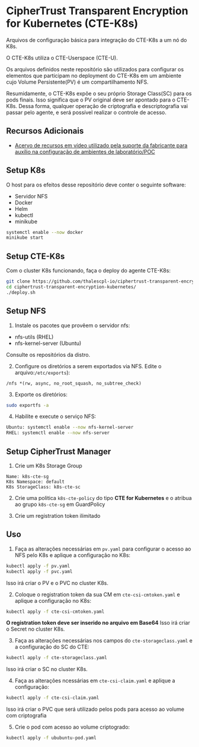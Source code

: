 # CipherTrust Transparent Encryption for Kubernetes (CTE-K8s)

Arquivos de configuração básica para integração do CTE-K8s a um nó do K8s.

O CTE-K8s utiliza o CTE-Userspace (CTE-U).

Os arquivos definidos neste repositório são utilizados para configurar os elementos que participam no deployment do CTE-K8s em um ambiente cujo Volume Persistente(PV) é um compartilhamento NFS.

Resumidamente, o CTE-K8s expõe o seu próprio Storage Class(SC) para os pods finais. Isso significa que o PV original deve ser apontado para o CTE-K8s. Dessa forma, qualquer operação de criptografia e descriptografia vai passar pelo agente, e será possível realizar o controle de acesso.

## Recursos Adicionais

* [Acervo de recursos em vídeo utilizado pela suporte da fabricante para auxílio na configuração de ambientes de laboratório/POC](https://vimeo.com/user22518097)

## Setup K8s

O host para os efeitos desse repositório deve conter o seguinte software:

* Servidor NFS
* Docker
* Helm
* kubectl
* minikube

```bash
systemctl enable --now docker
minikube start
```

## Setup CTE-K8s

Com o cluster K8s funcionando, faça o deploy do agente CTE-K8s:

```bash
git clone https://github.com/thalescpl-io/ciphertrust-transparent-encryption-kubernetes
cd ciphertrust-transparent-encryption-kubernetes/
./deploy.sh
```

## Setup NFS

1. Instale os pacotes que provêem o servidor nfs:

* nfs-utils (RHEL)
* nfs-kernel-server (Ubuntu)

Consulte os repositórios da distro.

2. Configure os diretórios a serem exportados via NFS. Edite o arquivo:`/etc/exports`):
```
/nfs *(rw, async, no_root_squash, no_subtree_check)
```

3. Exporte os diretórios:

```bash
sudo exportfs -a
```

4. Habilite e execute o serviço NFS:

```bash
Ubuntu: systemctl enable --now nfs-kernel-server
RHEL: systemctl enable --now nfs-server
```

## Setup CipherTrust Manager

1. Crie um K8s Storage Group
```
Name: k8s-cte-sg
K8s Namespace: default
K8s StorageClass: k8s-cte-sc
```

2. Crie uma politica `k8s-cte-policy` do tipo **CTE for Kubernetes** e o atribua ao grupo `k8s-cte-sg` em GuardPolicy

3. Crie um registration token ilimitado


## Uso

1. Faça as alterações necessárias em `pv.yaml` para configurar o acesso ao NFS pelo K8s e aplique a configuração no K8s:
```bash
kubectl apply -f pv.yaml
kubectl apply -f pvc.yaml
```
Isso irá criar o PV e o PVC no cluster K8s.

2. Coloque o registration token da sua CM em `cte-csi-cmtoken.yaml` e aplique a configuração no K8s:
```bash
kubectl apply -f cte-csi-cmtoken.yaml
```
**O registration token deve ser inserido no arquivo em Base64**
Isso irá criar o Secret no cluster K8s.

3. Faça as alterações necessárias nos campos do `cte-storageclass.yaml` e a configuração do SC do CTE:
```bash
kubectl apply -f cte-storageclass.yaml
```
Isso irá criar o SC no cluster K8s.

4. Faça as alterações ncessárias em `cte-csi-claim.yaml` e aplique a configuração:
```bash
kubectl apply -f cte-csi-claim.yaml
```

Isso irá criar o PVC que será utilizado pelos pods para acesso ao volume com criptografia

5. Crie o pod com acesso ao volume criptogrado:

```bash
kubectl apply -f ububuntu-pod.yaml
```
